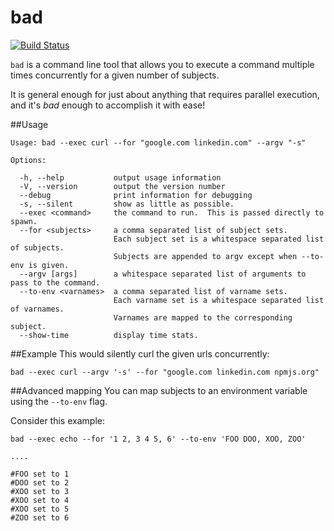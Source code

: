 bad
======================
[![Build Status](https://travis-ci.org/jsdevel/node-bad.png)](https://travis-ci.org/jsdevel/node-bad)

`bad` is a command line tool that allows you to execute a command multiple times
concurrently for a given number of subjects.

It is general enough for just about anything that requires parallel execution,
and it's *bad* enough to accomplish it with ease!

##Usage
````
Usage: bad --exec curl --for "google.com linkedin.com" --argv "-s"

Options:

  -h, --help           output usage information
  -V, --version        output the version number
  --debug              print information for debugging
  -s, --silent         show as little as possible.
  --exec <command>     the command to run.  This is passed directly to spawn.
  --for <subjects>     a comma separated list of subject sets.
                       Each subject set is a whitespace separated list of subjects.
                       Subjects are appended to argv except when --to-env is given.
  --argv [args]        a whitespace separated list of arguments to pass to the command.
  --to-env <varnames>  a comma separated list of varname sets.
                       Each varname set is a whitespace separated list of varnames.
                       Varnames are mapped to the corresponding subject.
  --show-time          display time stats.

````

##Example
This would silently curl the given urls concurrently:
````
bad --exec curl --argv '-s' --for "google.com linkedin.com npmjs.org"
````

##Advanced mapping
You can map subjects to an environment variable using the `--to-env` flag.

Consider this example:
````
bad --exec echo --for '1 2, 3 4 5, 6' --to-env 'FOO DOO, XOO, ZOO'

....

#FOO set to 1
#DOO set to 2
#XOO set to 3
#XOO set to 4
#XOO set to 5
#ZOO set to 6
````

